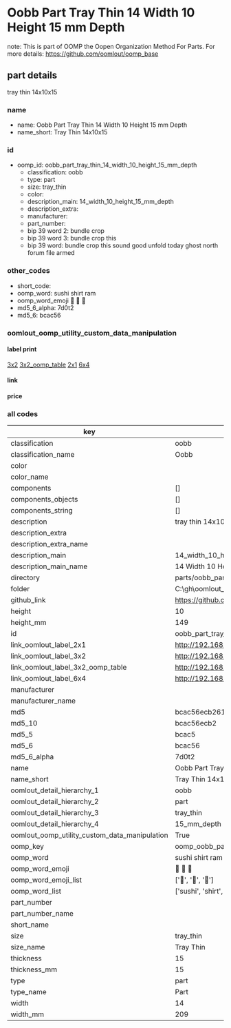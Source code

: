 # Oobb Part Tray Thin 14 Width 10 Height 15 mm Depth  

note: This is part of OOMP the Oopen Organization Method For Parts. For more details: https://github.com/oomlout/oomp_base

##  part details
  



tray thin 14x10x15



### name
* name: Oobb Part Tray Thin 14 Width 10 Height 15 mm Depth
* name_short: Tray Thin 14x10x15 
### id
* oomp_id: oobb_part_tray_thin_14_width_10_height_15_mm_depth
  * classification: oobb
  * type: part
  * size: tray_thin
  * color: 
  * description_main: 14_width_10_height_15_mm_depth
  * description_extra: 
  * manufacturer: 
  * part_number: 
  * bip 39 word 2: bundle crop
  * bip 39 word 3: bundle crop this
  * bip 39 word: bundle crop this sound good unfold today ghost north forum file armed

### other_codes
* short_code: 
* oomp_word: sushi shirt ram
* oomp_word_emoji :sushi: :shirt: :ram:
* md5_6_alpha: 7d0t2
* md5_6: bcac56






### oomlout_oomp_utility_custom_data_manipulation
#### label print
[3x2](http://192.168.1.245:1112/?label=oomp%207d0t2)
[3x2_oomp_table](http://192.168.1.108:1112/?label=oomp%207d0t2)
[2x1](http://192.168.1.242:1112/?label=oomp%207d0t2)
[6x4](http://192.168.1.55:1112/?label=oomp%207d0t2)    

#### link

                              

#### price







### all codes 
| key | value |  
| --- | --- |  
| classification | oobb |  
| classification_name | Oobb |  
| color |  |  
| color_name |  |  
| components | [] |  
| components_objects | [] |  
| components_string | [] |  
| description | tray thin 14x10x15 |  
| description_extra |  |  
| description_extra_name |  |  
| description_main | 14_width_10_height_15_mm_depth |  
| description_main_name | 14 Width 10 Height 15 mm Depth |  
| directory | parts/oobb_part_tray_thin_14_width_10_height_15_mm_depth |  
| folder | C:\gh\oomlout_oobb_version_4_generated_parts\parts\oobb_part_tray_thin_14_width_10_height_15_mm_depth |  
| github_link | https://github.com/oomlout/oomlout_oomp_part_src/tree/main/parts/oobb_part_tray_thin_14_width_10_height_15_mm_depth |  
| height | 10 |  
| height_mm | 149 |  
| id | oobb_part_tray_thin_14_width_10_height_15_mm_depth |  
| link_oomlout_label_2x1 | http://192.168.1.242:1112/?label=oomp%207d0t2 |  
| link_oomlout_label_3x2 | http://192.168.1.245:1112/?label=oomp%207d0t2 |  
| link_oomlout_label_3x2_oomp_table | http://192.168.1.108:1112/?label=oomp%207d0t2 |  
| link_oomlout_label_6x4 | http://192.168.1.55:1112/?label=oomp%207d0t2 |  
| manufacturer |  |  
| manufacturer_name |  |  
| md5 | bcac56ecb2619c6bb4b23cfdc18cf8f2 |  
| md5_10 | bcac56ecb2 |  
| md5_5 | bcac5 |  
| md5_6 | bcac56 |  
| md5_6_alpha | 7d0t2 |  
| name | Oobb Part Tray Thin 14 Width 10 Height 15 mm Depth |  
| name_short | Tray Thin 14x10x15  |  
| oomlout_detail_hierarchy_1 | oobb |  
| oomlout_detail_hierarchy_2 | part |  
| oomlout_detail_hierarchy_3 | tray_thin |  
| oomlout_detail_hierarchy_4 | 15_mm_depth |  
| oomlout_oomp_utility_custom_data_manipulation | True |  
| oomp_key | oomp_oobb_part_tray_thin_14_width_10_height_15_mm_depth |  
| oomp_word | sushi shirt ram |  
| oomp_word_emoji | :sushi: :shirt: :ram: |  
| oomp_word_emoji_list | [':sushi:', ':shirt:', ':ram:'] |  
| oomp_word_list | ['sushi', 'shirt', 'ram'] |  
| part_number |  |  
| part_number_name |  |  
| short_name |  |  
| size | tray_thin |  
| size_name | Tray Thin |  
| thickness | 15 |  
| thickness_mm | 15 |  
| type | part |  
| type_name | Part |  
| width | 14 |  
| width_mm | 209 |  
